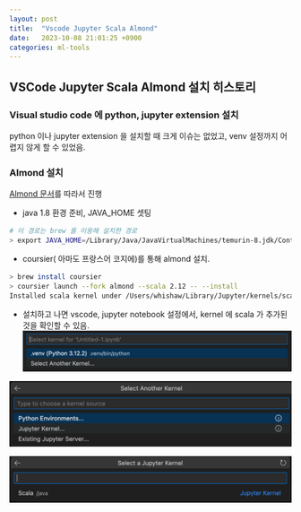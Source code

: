 ```yaml
---
layout: post
title:  "Vscode Jupyter Scala Almond"
date:   2023-10-08 21:01:25 +0900
categories: ml-tools
---
```


## VSCode Jupyter Scala Almond 설치 히스토리

### Visual studio code 에 python, jupyter extension 설치
python 이나 jupyter extension 을 설치할 때 크게 이슈는 없었고, venv 설정까지 어렵지 않게 할 수 있었음.

### Almond 설치
[Almond 문서](https://almond.sh/docs/quick-start-install)를 따라서 진행

* java 1.8 환경 준비, JAVA_HOME 셋팅

```bash
# 이 경로는 brew 를 이용해 설치한 경로
> export JAVA_HOME=/Library/Java/JavaVirtualMachines/temurin-8.jdk/Contents/Home
```

* coursier( 아마도 프랑스어 코지에)를 통해 almond 설치.

```bash
> brew install coursier
> coursier launch --fork almond --scala 2.12 -- --install
Installed scala kernel under /Users/whishaw/Library/Jupyter/kernels/scala
```

* 설치하고 나면 vscode, jupyter notebook 설정에서, kernel 에 scala 가 추가된 것을 확인할 수 있음.
![scala kernel 선택 01](/assets/img/2024-02-18-01.png)

![scala kernel 선택 02](/assets/img/2024-02-18-02.png)

![scala kernel 선택 03](/assets/img/2024-02-18-03.png)


